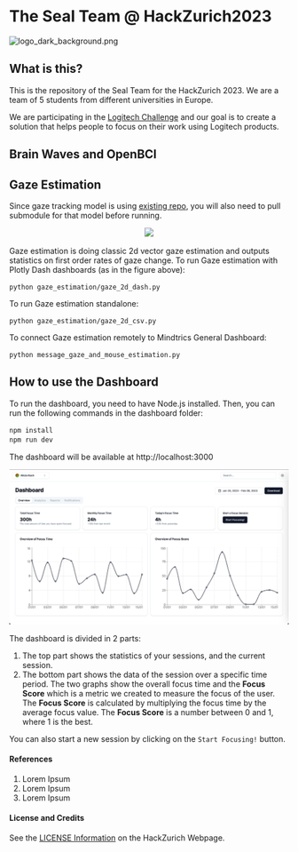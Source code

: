 # The Seal Team @ HackZurich2023

<!-- ![logo_final_white.png](images%2Flogo_final_white.png) -->
![logo_dark_background.png](images%2Flogo_dark_background.png)

## What is this?

This is the repository of the Seal Team for the HackZurich 2023. 
We are a team of 5 students from different universities in Europe.

We are participating in the [Logitech Challenge](https://hackzurich.com/workshops) and our goal is to create a
solution that helps people to focus on their work using Logitech products.

## Brain Waves and OpenBCI



## Gaze Estimation
Since gaze tracking model is using [existing repo](https://github.com/antoinelame/GazeTracking), you will also need to pull submodule for that model before running.

<!-- ![final_gaze_estimation_cut.gif](images/final_gaze_estimation_cut.gif) -->

<p align="center">
  <img src="images/final_gaze_estimation_cut.gif" width="50%" height="auto">
</p>

Gaze estimation is doing classic 2d vector gaze estimation and outputs statistics on first order rates of gaze change.
To run Gaze estimation with Plotly Dash dashboards (as in the figure above):
```
python gaze_estimation/gaze_2d_dash.py
```

To run Gaze estimation standalone:
```
python gaze_estimation/gaze_2d_csv.py
```

To connect Gaze estimation remotely to Mindtrics General Dashboard:
```
python message_gaze_and_mouse_estimation.py
```


## How to use the Dashboard

To run the dashboard, you need to have Node.js installed.
Then, you can run the following commands in the dashboard folder:

```bash
npm install
npm run dev
```

The dashboard will be available at http://localhost:3000

![dashboard_screenshot.png](images%2Fdashboard_screenshot.png)

The dashboard is divided in 2 parts:

1. The top part shows the statistics of your sessions, and the current session.
2. The bottom part shows the data of the session over a specific time period. The two graphs show
   the overall focus time and the **Focus Score** which is a metric we created to measure the
   focus of the user. The **Focus Score** is calculated by multiplying the focus time by the
   average focus value. The **Focus Score** is a number between 0 and 1, where 1 is the best.

You can also start a new session by clicking on the `Start Focusing!` button.

#### References

1. Lorem Ipsum
2. Lorem Ipsum
3. Lorem Ipsum

#### License and Credits
See the [LICENSE Information](https://hackzurich.com/faq) on the HackZurich Webpage.